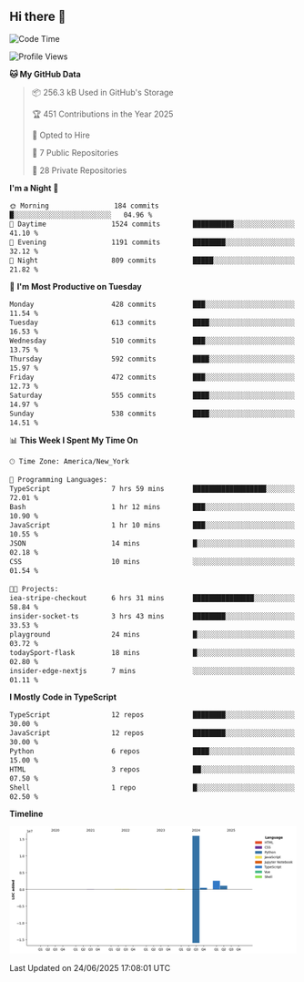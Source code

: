 ## Hi there 👋

<!--START_SECTION:waka-->
![Code Time](http://img.shields.io/badge/Code%20Time-353%20hrs-blue)

![Profile Views](http://img.shields.io/badge/Profile%20Views-0-blue)

**🐱 My GitHub Data** 

> 📦 256.3 kB Used in GitHub's Storage 
 > 
> 🏆 451 Contributions in the Year 2025
 > 
> 💼 Opted to Hire
 > 
> 📜 7 Public Repositories 
 > 
> 🔑 28 Private Repositories 
 > 
**I'm a Night 🦉** 

```text
🌞 Morning                184 commits         █░░░░░░░░░░░░░░░░░░░░░░░░   04.96 % 
🌆 Daytime                1524 commits        ██████████░░░░░░░░░░░░░░░   41.10 % 
🌃 Evening                1191 commits        ████████░░░░░░░░░░░░░░░░░   32.12 % 
🌙 Night                  809 commits         █████░░░░░░░░░░░░░░░░░░░░   21.82 % 
```
📅 **I'm Most Productive on Tuesday** 

```text
Monday                   428 commits         ███░░░░░░░░░░░░░░░░░░░░░░   11.54 % 
Tuesday                  613 commits         ████░░░░░░░░░░░░░░░░░░░░░   16.53 % 
Wednesday                510 commits         ███░░░░░░░░░░░░░░░░░░░░░░   13.75 % 
Thursday                 592 commits         ████░░░░░░░░░░░░░░░░░░░░░   15.97 % 
Friday                   472 commits         ███░░░░░░░░░░░░░░░░░░░░░░   12.73 % 
Saturday                 555 commits         ████░░░░░░░░░░░░░░░░░░░░░   14.97 % 
Sunday                   538 commits         ████░░░░░░░░░░░░░░░░░░░░░   14.51 % 
```


📊 **This Week I Spent My Time On** 

```text
🕑︎ Time Zone: America/New_York

💬 Programming Languages: 
TypeScript               7 hrs 59 mins       ██████████████████░░░░░░░   72.01 % 
Bash                     1 hr 12 mins        ███░░░░░░░░░░░░░░░░░░░░░░   10.90 % 
JavaScript               1 hr 10 mins        ███░░░░░░░░░░░░░░░░░░░░░░   10.55 % 
JSON                     14 mins             █░░░░░░░░░░░░░░░░░░░░░░░░   02.18 % 
CSS                      10 mins             ░░░░░░░░░░░░░░░░░░░░░░░░░   01.54 % 

🐱‍💻 Projects: 
iea-stripe-checkout      6 hrs 31 mins       ███████████████░░░░░░░░░░   58.84 % 
insider-socket-ts        3 hrs 43 mins       ████████░░░░░░░░░░░░░░░░░   33.53 % 
playground               24 mins             █░░░░░░░░░░░░░░░░░░░░░░░░   03.72 % 
todaySport-flask         18 mins             █░░░░░░░░░░░░░░░░░░░░░░░░   02.80 % 
insider-edge-nextjs      7 mins              ░░░░░░░░░░░░░░░░░░░░░░░░░   01.11 % 
```

**I Mostly Code in TypeScript** 

```text
TypeScript               12 repos            ████████░░░░░░░░░░░░░░░░░   30.00 % 
JavaScript               12 repos            ████████░░░░░░░░░░░░░░░░░   30.00 % 
Python                   6 repos             ████░░░░░░░░░░░░░░░░░░░░░   15.00 % 
HTML                     3 repos             ██░░░░░░░░░░░░░░░░░░░░░░░   07.50 % 
Shell                    1 repo              █░░░░░░░░░░░░░░░░░░░░░░░░   02.50 % 
```



**Timeline**

![Lines of Code chart](https://raw.githubusercontent.com/dikshithvishnu/dikshithvishnu/main/assets/bar_graph.png)


 Last Updated on 24/06/2025 17:08:01 UTC
<!--END_SECTION:waka-->
